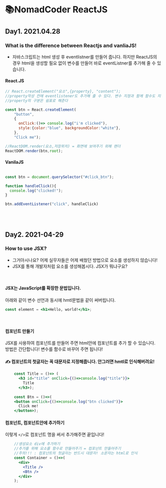 # 📚NomadCoder ReactJS 

## Day1. 2021.04.28

### What is the difference between Reactjs and vanliaJS!
- 자바스크립트는 html 생성 후 eventlistner를 만들어 줍니다. 
하지만 ReactJS의 경우 html을 생성할 필요 없이 변수를 만들어 바로 eventListner를 추가해 줄 수 있습니다. 
#### React.JS

```jsx
// React.createElement("요소",{property}, "content");
//property작성 칸에 eventlistener도 추가해 줄 수 있다. 변수 지정과 함께 함수도 지정 가능 
//property의 구분은 쉼표로 해준다

const btn = React.createElement(
    "button",
    {
      onClick:()=> console.log("i'm clicked"),
      style:{color:"blue", backgroundColor:"white"},
    },
    "Click me");

//ReactDOM.render(요소,저장위치) = 화면에 보여주기 위해 랜더
ReactDOM.render(btn,root);
```

#### VanilaJS

```jsx

const btn = document.querySelector("#click_btn");

function handleClick(){
  console.log("clicked!");
}

btn.addEventListener("click", handleClick)
```
<br>
<br>

## Day2. 2021-04-29
### How to use JSX?
- 그거아시나요? 어제 실무자들은 어제 배웠던 방법으로 요소를 생성하지 않습니다!
- JSX를 통해 개발자처럼 요소를 생성해봅시다. JSX가 뭐냐구요? 
<br/>

#### JSX는 JavaScript를 확장한 문법입니다.
아래와 같이 변수 선언과 동시에 hmtl문법을 같이 써버립니다.
```jsx
const element = <h1>Hello, world!</h1>;
```
<br/>

#### 컴포넌트 만들기
JSX를 사용하여 컴포넌트를 만들어 주면 html안에 컴포넌트를 추가 할 수 있습니다.</br>
방법은 간단합니다! 변수를 함수로 바꾸어 주면 됩니다!<br/>
#### ✍ 컴포넌트의 첫글자는 꼭 대문자로 지정해줍니다. 안그러면 hmtl로 인식해버려요!

```jsx
    const Title = ()=> ( 
      <h3 id="title" onClick={()=>console.log("title")}> 
        Title
      </h3>);
    
    const Btn = ()=>(
    <button onClick={()=>console.log("btn clicked")}> 
      Click me! 
    </button>);
```

#### 컴포넌트, 컴포넌트안에 추가하기 
이렇게 `</>`로 컴포넌트 명을 써서 추가해주면 끝입니다! 

```jsx
    //생성요소 div에 추가하기 
    //추가를 위해 요소를 함수로 만들어주기 = 컴포넌트 만들어주기
    //주의!!! : 컴포넌트의 첫글자는 반드시 대문자! 소문자는 html로 인식
    const Container = ()=>(
      <div> 
        <Title />
        <Btn /> 
      </div>
    );
```



